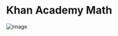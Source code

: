 # Khan Academy Math
![image](https://user-images.githubusercontent.com/41396365/180618099-a14cda6a-7270-4613-b7dc-ceeb77bf71e1.png)
